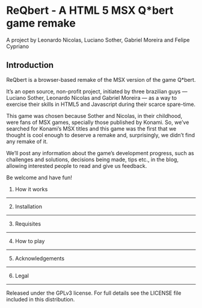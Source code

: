 ReQbert - A HTML 5 MSX Q*bert game remake
=========================================

A project by Leonardo Nicolas, Luciano Sother, Gabriel Moreira and 
Felipe Cypriano

Introduction
------------

ReQbert is a browser-based remake of the MSX version of the game Q*bert.

It’s an open source, non-profit project, initiated by three brazilian guys — 
Luciano Sother, Leonardo Nicolas and Gabriel Moreira — as a way to exercise 
their skills in HTML5 and Javascript during their scarce spare-time.

This game was chosen because Sother and Nicolas, in their childhood, were fans 
of MSX games, specially those published by Konami. So, we’ve searched for 
Konami’s MSX titles and this game was the first that we thought is cool enough 
to deserve a remake and, surprisingly, we didn’t find any remake of it.

We’ll post any information about the game’s development progress, such as 
challenges and solutions, decisions being made, tips etc., in the blog, 
allowing interested people to read and give us feedback.

Be welcome and have fun!

1. How it works
---------------

2. Installation
---------------

3. Requisites
-------------

4. How to play
--------------

5. Acknowledgements
-------------------

6. Legal
--------

Released under the GPLv3 license.
For full details see the LICENSE file included in this distribution.
